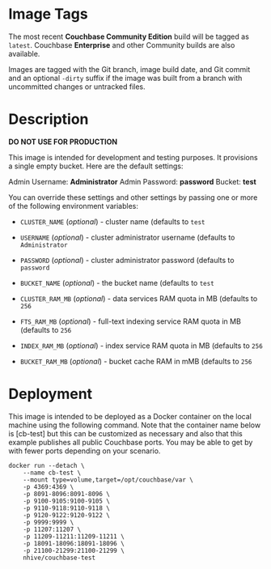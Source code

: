 # Image Tags

The most recent **Couchbase Community Edition** build will be tagged as `latest`.  Couchbase **Enterprise** and other Community builds are also available.

Images are tagged with the Git branch, image build date, and Git commit and an optional `-dirty` suffix if the image was built from a branch with uncommitted changes or untracked files.

# Description

**DO NOT USE FOR PRODUCTION**

This image is intended for development and testing purposes.  It provisions a single empty bucket.  Here are the default settings:

Admin Username: **Administrator**
Admin Password: **password**
Bucket: **test**

You can override these settings and other settings by passing one or more of the following environment variables:

* `CLUSTER_NAME` (*optional*) - cluster name (defaults to `test`

* `USERNAME` (*optional*) - cluster administrator username (defaults to `Administrator`

* `PASSWORD` (*optional*) - cluster administrator password (defaults to `password`

* `BUCKET_NAME` (*optional*) - the bucket name (defaults to `test`

* `CLUSTER_RAM_MB` (*optional*) - data services RAM quota in MB (defaults to `256`

* `FTS_RAM_MB` (*optional*) - full-text indexing service RAM quota in MB (defaults to `256`

* `INDEX_RAM_MB` (*optional*) - index service RAM quota in MB (defaults to `256`

* `BUCKET_RAM_MB` (*optional*) - bucket cache RAM in mMB (defaults to `256`

# Deployment

This image is intended to be deployed as a Docker container on the local machine using the following command.  Note that the container name below is [cb-test] but this can be customized as necessary and also that this example publishes all public Couchbase ports.  You may be able to get by with fewer ports depending on your scenario.

````
docker run --detach \
    --name cb-test \
    --mount type=volume,target=/opt/couchbase/var \
    -p 4369:4369 \
    -p 8091-8096:8091-8096 \
    -p 9100-9105:9100-9105 \
    -p 9110-9118:9110-9118 \
    -p 9120-9122:9120-9122 \
    -p 9999:9999 \
    -p 11207:11207 \
    -p 11209-11211:11209-11211 \
    -p 18091-18096:18091-18096 \
    -p 21100-21299:21100-21299 \
    nhive/couchbase-test
````
&nbsp;
